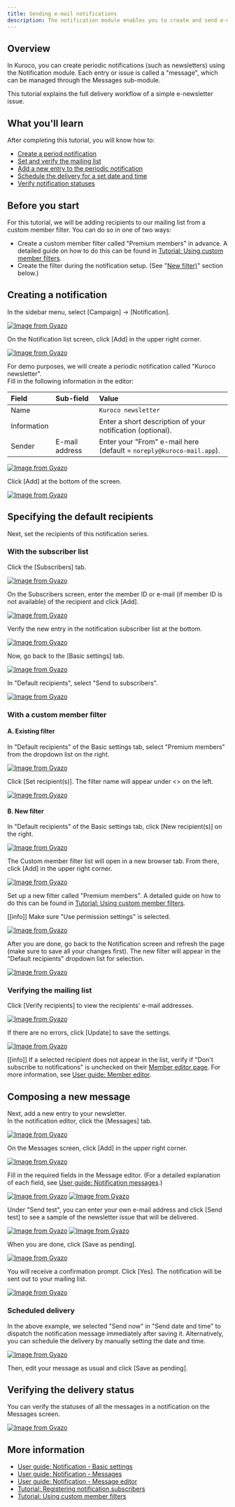 ```yaml
---
title: Sending e-mail notifications
description: The notification module enables you to create and send e-mail notifications easily.
---
```


## Overview

In Kuroco, you can create periodic notifications (such as newsletters) using the Notification module. Each entry or issue is called a "message", which can be managed through the Messages sub-module. 

This tutorial explains the full delivery workflow of a simple e-newsletter issue.

## What you'll learn

After completing this tutorial, you will know how to:
- [Create a period notification](#creating-a-notification)
- [Set and verify the mailing list](#specifying-the-default-recipients)
- [Add a new entry to the periodic notification](#composing-a-new-message)
- [Schedule the delivery for a set date and time](#scheduled-delivery)
- [Verify notification statuses](#verifying-the-delivery-status)

## Before you start

For this tutorial, we will be adding recipients to our mailing list from a custom member filter. You can do so in one of two ways:   
- Create a custom member filter called "Premium members" in advance. A detailed guide on how to do this can be found in [Tutorial: Using custom member filters](/docs/tutorials/using-custom-member-filters/).
- Create the filter during the notification setup. (See "[New filter)](#b-new-filter)" section below.)

## Creating a notification 

In the sidebar menu, select [Campaign] -> [Notification].

[![Image from Gyazo](https://t.gyazo.com/teams/diverta/25ee5c4725c006c9b733db13aad32e0c.png)](https://diverta.gyazo.com/25ee5c4725c006c9b733db13aad32e0c)

On the Notification list screen, click [Add] in the upper right corner.

[![Image from Gyazo](https://t.gyazo.com/teams/diverta/911c80339eb06376e258108d46675c7f.png)](https://diverta.gyazo.com/911c80339eb06376e258108d46675c7f)

For demo purposes, we will create a periodic notification called "Kuroco newsletter".   
Fill in the following information in the editor:

| Field | Sub-field | Value |
| :--- | :--- | :--- |
| Name | | `Kuroco newsletter` |
| Information | | Enter a short description of your notification (optional). |
| Sender | E-mail address | Enter your "From" e-mail here (default = `noreply@kuroco-mail.app`). |

[![Image from Gyazo](https://t.gyazo.com/teams/diverta/3fb5117f85e76cf7ef8916399c7f588e.png)](https://diverta.gyazo.com/3fb5117f85e76cf7ef8916399c7f588e)

Click [Add] at the bottom of the screen.

[![Image from Gyazo](https://t.gyazo.com/teams/diverta/107fc500bb1d63e1b5e742ada388e834.png)](https://diverta.gyazo.com/107fc500bb1d63e1b5e742ada388e834)

## Specifying the default recipients

Next, set the recipients of this notification series.

### With the subscriber list

Click the [Subscribers] tab.

[![Image from Gyazo](https://t.gyazo.com/teams/diverta/9aef64a3aadc6a3433b0ac2474b754df.png)](https://diverta.gyazo.com/9aef64a3aadc6a3433b0ac2474b754df)

On the Subscribers screen, enter the member ID or e-mail (if member ID is not available) of the recipient and click [Add].

[![Image from Gyazo](https://t.gyazo.com/teams/diverta/29b9cfa6d24fa57da9ea443f12bca149.gif)](https://diverta.gyazo.com/29b9cfa6d24fa57da9ea443f12bca149)

Verify the new entry in the notification subscriber list at the bottom.

[![Image from Gyazo](https://t.gyazo.com/teams/diverta/a8455720d8acd719fca867d60808f581.png)](https://diverta.gyazo.com/a8455720d8acd719fca867d60808f581)

Now, go back to the [Basic settings] tab.

[![Image from Gyazo](https://t.gyazo.com/teams/diverta/cfb779ed8e7d3e1d9e9652f7f89c00e3.png)](https://diverta.gyazo.com/cfb779ed8e7d3e1d9e9652f7f89c00e3)

In "Default recipients", select "Send to subscribers".

[![Image from Gyazo](https://t.gyazo.com/teams/diverta/187863aaf2e82353062272d7394ae448.png)](https://diverta.gyazo.com/187863aaf2e82353062272d7394ae448)

### With a custom member filter

#### A. Existing filter

In "Default recipients" of the Basic settings tab, select "Premium members" from the dropdown list on the right.

[![Image from Gyazo](https://t.gyazo.com/teams/diverta/7bce71bb467603d3432be9dc7a62a0f7.png)](https://diverta.gyazo.com/7bce71bb467603d3432be9dc7a62a0f7)

Click [Set recipient(s)]. The filter name will appear under <<Recipients>> on the left.

[![Image from Gyazo](https://t.gyazo.com/teams/diverta/6bbd0fe7a295c35b37e4e236a6204212.gif)](https://diverta.gyazo.com/6bbd0fe7a295c35b37e4e236a6204212)

#### B. New filter

In "Default recipients" of the Basic settings tab, click [New recipient(s)] on the right.

[![Image from Gyazo](https://t.gyazo.com/teams/diverta/7ee06d6f1dee1cb9216833a501e4de0c.png)](https://diverta.gyazo.com/7ee06d6f1dee1cb9216833a501e4de0c)

The Custom member filter list will open in a new browser tab. From there, click [Add] in the upper right corner.

[![Image from Gyazo](https://t.gyazo.com/teams/diverta/d54162ea313f1ebcf4812833d16ec265.png)](https://diverta.gyazo.com/d54162ea313f1ebcf4812833d16ec265)

Set up a new filter called "Premium members". A detailed guide on how to do this can be found in [Tutorial: Using custom member filters](/docs/tutorials/using-custom-member-filters/).

[[info]] Make sure "Use permission settings" is selected.

[![Image from Gyazo](https://t.gyazo.com/teams/diverta/47c19edc357bcc3177f1cd603ca827c8.png)](https://diverta.gyazo.com/47c19edc357bcc3177f1cd603ca827c8)

After you are done, go back to the Notification screen and refresh the page (make sure to save all your changes first). The new filter will appear in the "Default recipients" dropdown list for selection.

[![Image from Gyazo](https://t.gyazo.com/teams/diverta/7bce71bb467603d3432be9dc7a62a0f7.png)](https://diverta.gyazo.com/7bce71bb467603d3432be9dc7a62a0f7)

### Verifying the mailing list

Click [Verify recipients] to view the recipients' e-mail addresses.

[![Image from Gyazo](https://t.gyazo.com/teams/diverta/5ab6dd04bccc1e6988edc2bb70109025.png)](https://diverta.gyazo.com/5ab6dd04bccc1e6988edc2bb70109025)

If there are no errors, click [Update] to save the settings.

[![Image from Gyazo](https://t.gyazo.com/teams/diverta/b4c1ebb9ab6ff4dd680aad4d9e3b8190.png)](https://diverta.gyazo.com/b4c1ebb9ab6ff4dd680aad4d9e3b8190)

[[info]] If a selected recipient does not appear in the list, verify if "Don't subscribe to notifications" is unchecked on their [Member editor page](https://t.gyazo.com/teams/diverta/ee9094114973475095bcba4744210464.png). For more information, see [User guide: Member editor](/docs/management/member/#member-editor).

## Composing a new message

Next, add a new entry to your newsletter.    
In the notification editor, click the [Messages] tab.

[![Image from Gyazo](https://t.gyazo.com/teams/diverta/5abba60de2a13d906069ad06aec7d380.png)](https://diverta.gyazo.com/5abba60de2a13d906069ad06aec7d380)

On the Messages screen, click [Add] in the upper right corner.

[![Image from Gyazo](https://t.gyazo.com/teams/diverta/956371c04756678c69e436549ce94183.png)](https://diverta.gyazo.com/956371c04756678c69e436549ce94183)

Fill in the required fields in the Message editor. (For a detailed explanation of each field, see [User guide: Notification messages](/docs/management/composing-new-notification-emails/).)

[![Image from Gyazo](https://t.gyazo.com/teams/diverta/8826663299091acd269cfb26854796e4.png)](https://diverta.gyazo.com/8826663299091acd269cfb26854796e4)
[![Image from Gyazo](https://t.gyazo.com/teams/diverta/335ee878ae76b36ca022040e5a14e146.png)](https://diverta.gyazo.com/335ee878ae76b36ca022040e5a14e146)

Under "Send test", you can enter your own e-mail address and click [Send test] to see a sample of the newsletter issue that will be delivered.

[![Image from Gyazo](https://t.gyazo.com/teams/diverta/19018bb7a5df6b9b4fb12986a947dc86.png)](https://diverta.gyazo.com/19018bb7a5df6b9b4fb12986a947dc86)
[![Image from Gyazo](https://t.gyazo.com/teams/diverta/60a7738d671c6336781feb3114fb3027.png)](https://diverta.gyazo.com/60a7738d671c6336781feb3114fb3027)

When you are done, click [Save as pending].

[![Image from Gyazo](https://t.gyazo.com/teams/diverta/f06c68090c2fc8623ad458b4b2d28686.png)](https://diverta.gyazo.com/f06c68090c2fc8623ad458b4b2d28686)

You will receive a confirmation prompt. Click [Yes]. The notification will be sent out to your mailing list.

[![Image from Gyazo](https://t.gyazo.com/teams/diverta/85e87a34d52c1855bdc0870fe0cefc1a.png)](https://diverta.gyazo.com/85e87a34d52c1855bdc0870fe0cefc1a)

### Scheduled delivery

In the above example, we selected "Send now" in "Send date and time" to dispatch the notification message immediately after saving it. Alternatively, you can schedule the delivery by manually setting the date and time.

[![Image from Gyazo](https://t.gyazo.com/teams/diverta/b7ffad575d89ca4c30ac73d048fa2ea9.png)](https://diverta.gyazo.com/b7ffad575d89ca4c30ac73d048fa2ea9)

Then, edit your message as usual and click [Save as pending]. 

## Verifying the delivery status

You can verify the statuses of all the messages in a notification on the Messages screen.    

[![Image from Gyazo](https://t.gyazo.com/teams/diverta/41d31556e5fee0c0a2a9fa4238be77eb.png)](https://diverta.gyazo.com/41d31556e5fee0c0a2a9fa4238be77eb)

## More information

- [User guide: Notification - Basic settings](/docs/management/notification-basic-settings/)
- [User guide: Notification - Messages](/docs/management/notification-sent-messages/)
- [User guide: Notification - Message editor](/docs/management/composing-new-notification-emails/)
- [Tutorial: Registering notification subscribers](/docs/tutorials/how-to-register-subscribers-on-magazine/)
- [Tutorial: Using custom member filters](/docs/tutorials/using-custom-member-filters/)
